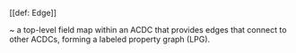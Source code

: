 [[def: Edge]]

~ a top-level field map within an ACDC that provides edges that connect to other ACDCs, forming a labeled property graph (LPG).
